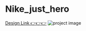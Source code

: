# Nike_just_hero
[Design Link 👉👉👉](https://www.figma.com/file/zxVBWY7JV6nNPg8nzXuJCs/Learn-React-with-10-Projects-(Copy)?type=design&node-id=0%3A1&mode=dev)
![project image](https://i.ibb.co/DMPVhXk/Product-Page.png)

